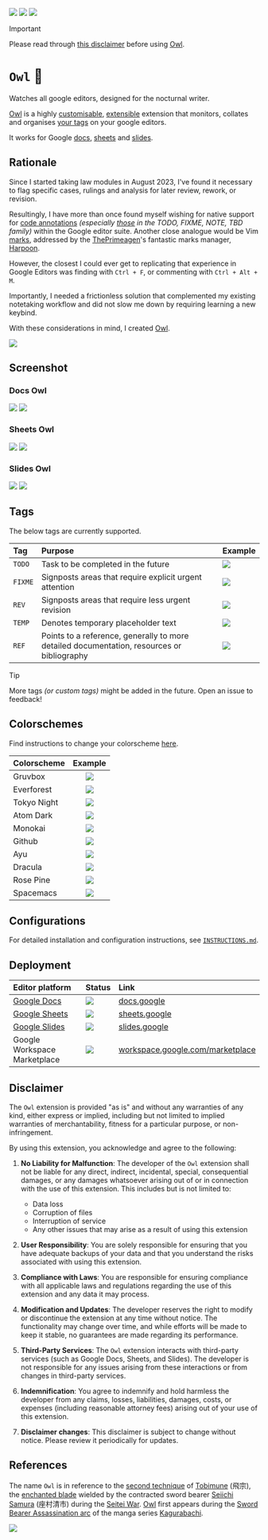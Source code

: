 [![](https://img.shields.io/badge/owl_1.0.0-passing-green)](https://github.com/gongahkia/owl/releases/tag/1.0.0)
[![](https://img.shields.io/badge/owl_1.0.1-passing-green)](https://github.com/gongahkia/owl/releases/tag/1.0.1)
[![](https://img.shields.io/badge/owl_2.0.0-build-orange)](https://github.com/gongahkia/owl/releases/tag/2.0.0)

> [!IMPORTANT]  
> Please read through [this disclaimer](#disclaimer) before using [Owl](https://github.com/gongahkia/owl).  

# `Owl` 🦉

Watches all google editors, designed for the nocturnal writer.

[Owl](https://github.com/gongahkia/owl) is a highly [customisable](#colorschemes), [extensible](#configurations) extension that monitors, collates and organises [your tags](#tags) on your google editors.

It works for Google [docs](#docs-owl), [sheets](#sheets-owl) and [slides](#slides-owl).

## Rationale

Since I started taking law modules in August 2023, I've found it necessary to flag specific cases, rulings and analysis for later review, rework, or revision.

Resultingly, I have more than once found myself wishing for native support for [code annotations](https://docs.github.com/en/contributing/writing-for-github-docs/annotating-code-examples) *(especially [those](https://medium.com/@wcpines/using-comment-annotations-cd06415ef71a) in the TODO, FIXME, NOTE, TBD family)* within the Google editor suite. Another close analogue would be Vim [marks](https://vim.fandom.com/wiki/Using_marks), addressed by the [ThePrimeagen](https://www.youtube.com/c/theprimeagen)'s fantastic marks manager, [Harpoon](https://github.com/ThePrimeagen/harpoon).

However, the closest I could ever get to replicating that experience in Google Editors was finding with `Ctrl + F`, or commenting with `Ctrl + Alt + M`.

Importantly, I needed a frictionless solution that complemented my existing notetaking workflow and did not slow me down by requiring learning a new keybind.

With these considerations in mind, I created [Owl](https://github.com/gongahkia/owl).

![](./asset/screenshot/rationale.png)

## Screenshot

### Docs Owl

![](./asset/screenshot/docsFilled.png)
![](./asset/screenshot/docsEmpty.png)

### Sheets Owl

![](./asset/screenshot/sheetsFilled.png)
![](./asset/screenshot/sheetsEmpty.png)

### Slides Owl

![](./asset/screenshot/slidesFilled.png)
![](./asset/screenshot/slidesEmpty.png)

## Tags

The below tags are currently supported.

| Tag | Purpose | Example |
| :--- | :--- | :--- |
| `TODO` | Task to be completed in the future | ![](./asset/screenshot/todo.png) |
| `FIXME` | Signposts areas that require explicit urgent attention  | ![](./asset/screenshot/fixme.png) |
| `REV` | Signposts areas that require less urgent revision | ![](./asset/screenshot/rev.png) |
| `TEMP` | Denotes temporary placeholder text | ![](./asset/screenshot/temp.png) |
| `REF` | Points to a reference, generally to more detailed documentation, resources or bibliography | ![](./asset/screenshot/ref.png) |

> [!TIP]  
> More tags *(or custom tags)* might be added in the future. Open an issue to feedback!

## Colorschemes

Find instructions to change your colorscheme [here](#configurations).

| Colorscheme | Example |
| :--- | :---: |
| Gruvbox | ![](./asset/screenshot/gruvbox.png) |
| Everforest | ![](./asset/screenshot/everforest.png) |
| Tokyo Night | ![](./asset/screenshot/tokyoNight.png) |
| Atom Dark | ![](./asset/screenshot/atomDark.png) |
| Monokai | ![](./asset/screenshot/monokai.png) |
| Github | ![](./asset/screenshot/github.png) |
| Ayu | ![](./asset/screenshot/ayu.png) |
| Dracula | ![](./asset/screenshot/dracula.png) |
| Rose Pine | ![](./asset/screenshot/rosePine.png) |
| Spacemacs | ![](./asset/screenshot/spacemacs.png) |

## Configurations

For detailed installation and configuration instructions, see [`INSTRUCTIONS.md`](./INSTRUCTIONS.md).

## Deployment 

| Editor platform | Status | Link | 
| :--- | :--- | :--- |  
| [Google Docs](./src/docs/) | ![](https://img.shields.io/badge/Status-%20Up-green) | [docs.google](https://docs.google.com) |
| [Google Sheets](./src/sheets/) | ![](https://img.shields.io/badge/Status-%20Up-green) | [sheets.google](https://sheets.google.com) |
| [Google Slides](./src/slides/) | ![](https://img.shields.io/badge/Status-%20Up-green) | [slides.google](https://slides.google.com) |
| Google Workspace Marketplace | ![](https://img.shields.io/badge/Status-Pending%20Approval-yellow) | [workspace.google.com/marketplace](https://workspace.google.com/marketplace/search/) |

## Disclaimer

The `Owl` extension is provided "as is" and without any warranties of any kind, either express or implied, including but not limited to implied warranties of merchantability, fitness for a particular purpose, or non-infringement.

By using this extension, you acknowledge and agree to the following:

1. **No Liability for Malfunction**: The developer of the `Owl` extension shall not be liable for any direct, indirect, incidental, special, consequential damages, or any damages whatsoever arising out of or in connection with the use of this extension. This includes but is not limited to:

    * Data loss
    * Corruption of files
    * Interruption of service
    * Any other issues that may arise as a result of using this extension

2. **User Responsibility**: You are solely responsible for ensuring that you have adequate backups of your data and that you understand the risks associated with using this extension. 

3. **Compliance with Laws**: You are responsible for ensuring compliance with all applicable laws and regulations regarding the use of this extension and any data it may process.

4. **Modification and Updates**: The developer reserves the right to modify or discontinue the extension at any time without notice. The functionality may change over time, and while efforts will be made to keep it stable, no guarantees are made regarding its performance.

5. **Third-Party Services**: The `Owl` extension interacts with third-party services (such as Google Docs, Sheets, and Slides). The developer is not responsible for any issues arising from these interactions or from changes in third-party services.

6. **Indemnification**: You agree to indemnify and hold harmless the developer from any claims, losses, liabilities, damages, costs, or expenses (including reasonable attorney fees) arising out of your use of this extension.

7. **Disclaimer changes**: This disclaimer is subject to change without notice. Please review it periodically for updates.

## References

The name `Owl` is in reference to the [second technique](https://kagurabachi.fandom.com/wiki/Seiichi_Samura#Techniques) of [Tobimune](https://kagurabachi.fandom.com/wiki/Enchanted_Blade#Tobimune) (飛宗), the [enchanted blade](https://kagurabachi.fandom.com/wiki/Enchanted_Blade) wielded by the contracted sword bearer [Seiichi Samura](https://kagurabachi.fandom.com/wiki/Seiichi_Samura) (座村清市) during the [Seitei War](https://kagurabachi.fandom.com/wiki/Seitei_War). [Owl](https://kagurabachi.fandom.com/wiki/Seiichi_Samura#Techniques) first appears during the [Sword Bearer Assassination arc](https://kagurabachi.fandom.com/wiki/Sword_Bearer_Assassination_Arc) of the manga series [Kagurabachi](https://kagurabachi.fandom.com/wiki/Kagurabachi_Wiki).

![](./asset/logo/owl.png)
